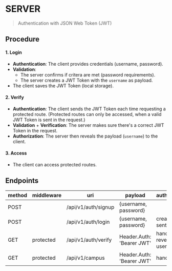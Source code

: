 # SERVER

> Authentication with JSON Web Token (JWT)

## Procedure

#### 1. Login

- **Authentication**: The client provides credentials (username, password).
- **Validation**:
  - The server confirms if critera are met (password requirements).
  - The server creates a JWT Token with the `username` as payload.
- The client saves the JWT Token (local storage).

#### 2. Verify

- **Authentication**: The client sends the JWT Token each time requesting a protected route. (Protected routes can only be accessed, when a valid JWT Token is sent in the request.)
- **Validation** + **Verification**: The server makes sure there's a correct JWT Token in the request.
- **Authorization**: The server then reveals the payload (`username`) to the client.

#### 3. Access

- The client can access protected routes.

## Endpoints

| method | middleware | uri                 | payload                   | authentication              |
| ------ | ---------- | ------------------- | ------------------------- | --------------------------- |
| POST   |            | /api/v1/auth/signup | {username, password}      |                             |
| POST   |            | /api/v1/auth/login  | {username, password}      | create JWT, sent username   |
| GET    | protected  | /api/v1/auth/verify | Header.Auth: 'Bearer JWT' | handle JWT, reveal username |
| GET    | protected  | /api/v1/campus      | Header.Auth: 'Bearer JWT' | handle JWT                  |

